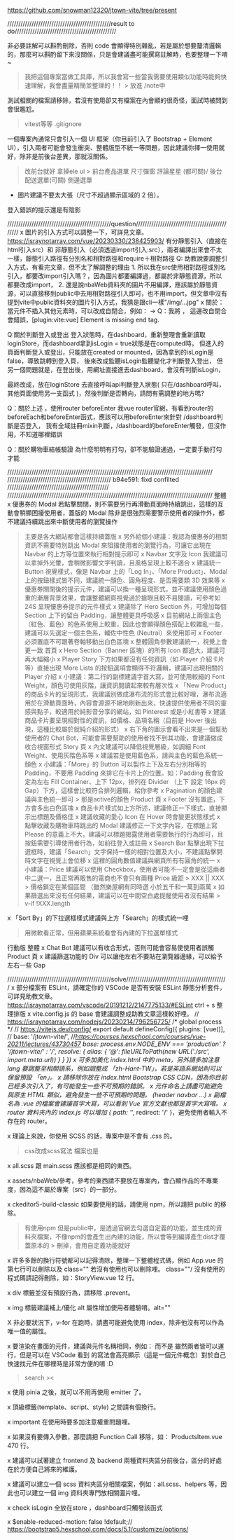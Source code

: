 
https://github.com/snowman12320/jtown-vite/tree/present


 ///////////////////////////////////////////////result to do//////////////////////////////////////////////

非必要註解可以斟酌刪除，否則 code 會顯得特別雜亂，若是屬於想要釐清邏輯的，那麼可以斟酌留下來沒關係，只是會建議盡可能撰寫註解時，也要整理一下唷~
> 我把這個專案當做工具庫，所以我會寫一些當我需要使用類似功能時能夠快速理解，我會盡量精簡並整理的！！ > 放進 /note中

測試相關的檔案請移除，若沒有使用卻又有檔案在內會顯的很奇怪，面試時被問到會很尷尬。
> vitest等等  .gitignore

一個專案內通常只會引入一個 UI 框架（你目前引入了 Bootstrap + Element UI），引入兩者可能會發生衝突、整體版型不統一等問題，因此建議你擇一使用就好，除非是前後台差異，那就沒關係。
> 改前台就好 拿掉ele ui > 前台產品選單 尺寸彈窗 評論星星  (都可關)/ 後台 配送選單(可關) 側邊選單

- 圖片建議不要太大張（尺寸不超過顯示區域的 2 倍）。

登入錯誤的提示還是有陰影

 ///////////////////////////////////////////////question//////////////////////////////////////////////
x 圖片的引入方式可以調整一下，可詳見文章。
    https://israynotarray.com/vue/20230330/238425903/
    有分靜態引入（直接在html引入src）和 非靜態引入（必須透過import引入:src），兩者編譯出來會不太一樣，靜態引入路徑有分別名和相對路徑和require＋相對路徑
    Q: 助教說要調整引入方式，有看完文章，但不太了解調整的理由
    1. 所以我在src使用相對路徑或別名引入，都要改import引入嗎？，因為圖片都要編譯過，都屬於非靜態資源，所以都要改成import，
    2. 還是說nbaWeb資料夾的圖片不用編譯，應該屬於靜態資源，可以直接移到public中去用相對路徑引入即可，也不用import，但文章中沒有提到vite中public資料夾的圖片引入方式，我猜是跟cli一樣"/img/...jpg"
x 關於：當元件不插入其他元素時，可以改成自閉合，例如：<Loading></Loading> → <Loading>
    Q：我將<Loading :active="isLoading"></Loading> ，
    這邊改自閉合會錯誤，[plugin:vite:vue] Element is missing end tag.
    
Q:關於判斷登入或登出
登入狀態時，在dashboard，重新整理會重新讀取loginStore，而dashboard拿到isLogin = true狀態是在computed時，
但進入的頁面判斷登入或登出，只能放在created or mounted，因為拿到的isLogin是false，導致跳轉到登入頁，
後來改成監聽isLogin監聽變化才判斷登入登出，
但另一個問題就是，在登出後，用網址直接進去dashboard，會沒有判斷isLogin，

最終改成，放在loginStore 去直接呼叫api判斷登入狀態( 只在/dashboard呼叫，其他頁面使用另一支函式  )，然後判斷是否轉向，請問有需調整的地方嗎?

Q：關於上述 ，使用router beforeEnter
我vue router官網，有看到router的beforeEach和beforeEnter函式，應該可以用beforeEnter來針對 /dashboard判斷是否登入，
我有全域註冊mixin判斷，/dashboard的beforeEnter觸發，但沒作用，不知道哪裡錯誤

Q：關於購物車結帳驗證
為什麼明明有打勾，卻不能驗證通過，一定要手動打勾才能

/////////////////////////////////////////////////////////////////////////////////////////////
/////////////////////////////////////////////// b94e591: fixd confilted //////////////////////////////////////////////
/////////////////////////////////////////////////////////////////////////////////////////////
整體
x 優惠券的 Modal 若點擊關閉，則不需要另行再滑動頁面時持續跳出，這樣的互動會稍顯困擾使用者，蓋版的 Modal 除非是很強烈需要警示使用者的操作外，都不建議持續跳出來中斷使用者的瀏覽操作
 > 主要是各大網站都會這樣持續蓋版
x 另外給個小建議：我認為優惠券的相關資訊不需要特別跳出 Modal 來阻擋使用者的瀏覽行為，可讓它出現在 Navbar 的上方等位置來執行相對提示即可
x  Navbar 文字及 Icon 我建議可以拿掉外光暈，會稍微影響文字判讀，且風格呈現上較不適合
x 建議統一 Button 視覺樣式，像是 Navbar 上的「Log In」、「More Product」、Modal 上的按鈕樣式皆不同，建議統一顏色、圓角程度、是否需要類 3D 效果等
x 優惠券關閉後的提示元件，建議可以換一種呈現形式，並不建議使用顏色過重的漸層背景效果，會讓整體網頁視覺過於搶眼且較不易閱讀，可參考如 24S 呈現優惠券提示的元件樣式
x 建議除了 Hero Section 外，可增加每個 Section 上下的留白 Padding，讓整體更具呼吸感
x 目前網站上兩個主色（紅色、藍色）的色系使用上較重，因此也會顯得顏色搭配上較雜亂一些，建議可以先選定一個主色系，輔佐中性色 (Neutral）來使用即可
x Footer 必須置底不可跟著卷軸移動出白色區塊
x 整體圓角參數建議統一，視覺上會更一致
首頁
x Hero Section（Banner 區塊）的所有 Icon 都過大，建議可再大幅縮小
x Player Story 下方如果都沒有任何資訊（如 Player 介紹卡片等）直接出現 More Lists 的按鈕選項會顯得不符邏輯，建議可出現相關的 Player 介紹
x 小建議：第二行的副標建議字首大寫，並可使用較細的 Font Weight，顏色可使用灰階，讓資訊閱讀起來較有層次性
x 「New Product」的商品卡片的呈現形式，我建議別做成瀑布流的形式會比較好哩，瀑布流適用於在滑動頁面時，內容會源源不絕地刷新出來，快速提供使用者不同的靈感與點子，較適用於純影音分享的網站，如 Pinterest 或是小紅書等
x 建議商品卡片要呈現相對性的資訊，如價格、品項名稱（目前是 Hover 後出現，這種比較屬於就純介紹的形式）
x 右下角的圖示會看不出來是一個幫助使用者的 Chat Bot，可能會需要幫助的使用者找不到其功能，會建議做成收合視窗形式
Story 頁
x 內文建議可以降低視覺層級，如調細 Font Weight、使用灰階色系等
x 建議若是使用藍色系，請與主色的藍色系統一顏色
x 小建議：「More」的 Button 可以製作上下及左右分別相等的 Padding，不要用 Padding 來排它在卡片上的位置。如：Padding 我會設定為左右 Fill Container、上下 12px，排列在 Divider （上下 設定 16px 的 Gap）下方，這樣會比較符合排列邏輯，給你參考
x Pagination 的顏色建議與主色統一即可 > 那是active的顏色
Product 頁
x Footer 沒有置底，下方會多出白色區塊
x 商品卡片樣式如上方所述，建議修正一下樣式，直接顯示出標題及價格佳
x 建議收藏的愛心 Icon 在 Hover 時會變更狀態樣式
x 點擊收藏及購物車時跳出的 Modal 建議修正一下文字內容，在標題上寫 Please 的意義上不大，建議可以標題揭露使用者需要執行的行為即可，且按鈕需要引導使用者行為，如前往登入或註冊
x Search Bar 點擊出現下拉選框時，建議「Search」文字保持一樣的相對位置及大小，不建議點擊開時文字在視覺上會位移
x 這裡的圓角數值建議與網頁所有有圓角的統一
x 小建議：Price 建議可以使用 Checkbox，使用者可能不一定會是從這兩者中二選一，且正常再販售的電商也不會只有兩種 Price 級距
    > XXX || XXX > 價格鎖定在某個區間 （雖然樂屋網有同時選 小於五千和一萬到兩萬
x 如果篩選出來沒有任何結果，建議可以在中間空白處提醒使用者沒有結果
    > v-if !XXX.length 
    
x 「Sort By」的下拉選框樣式建議與上方「Search」的樣式統一哩
 > 用微軟看正常，但用蘋果系統看會有內建的下拉選單樣式


行動版
整體
x Chat Bot 建議可以有收合形式，否則可能會容易使使用者誤觸
Product 頁
x 建議篩選功能的 Div 可以讓他左右不要貼在瀏覽器邊緣，可以給予左右一些 Gap

///////////////////////////////////////////////solve//////////////////////////////////////////////
x 部分檔案有 ESLint，請確定你的 VSCode 是否有安裝 ESLint 靜態分析套件，可詳見助教文章。
    https://israynotarray.com/vscode/20191212/2147775133/#ESLint
    ctrl + s 整理排版
x vite.config.js 的 base 會建議調整成助教文章這樣較好哩。
    // https://israynotarray.com/nodejs/20230214/796256725/
    /* global process */
    // https://vitejs.dev/config/
    export default defineConfig({
    plugins: [vue()],
    // base: '/jtown-vite/', //*https://courses.hexschool.com/courses/vue-20211/lectures/43730457
    base: process.env.NODE_ENV === 'production' ? '/jtown-vite/' : '/',
    resolve: {
        alias: {
        '@': fileURLToPath(new URL('./src', import.meta.url))
        }
    }
    })
x 可多加美化 index.html 中的 meta，另外請多加注意 lang 要調整至相關語系，例如調整成 「zh-Hant-TW」，若是英語系網站則可以保留預設 「en」。
x 請移除你放在 index.html Bootstrap CSS CDN，因為你目前已經多次引入了，有可能發生一些不可預期的錯誤。
x 元件命名上請盡可能避免與原生 HTML 類似，避免發生一些不可預期的問題。
    (header navbar ...)
x 副檔名為 .vue 的檔案會建議首字大寫，可以看到 Vue 官方文獻也都是首字大寫唷。
x router 資料夾內的 index.js 可以增加 { path: '*', redirect: '/' }，避免使用者輸入不存在的 router。

x 理論上來說，你使用 SCSS 的話，專案中是不會有 .css 的。
> css改成scss寫法 檔案也是

x all.scss 跟 main.scss 應該都是相同的東西。

x assets/nbaWeb/參考，參考的東西請不要放在專案內，會凸顯作品的不專業度，因為這不屬於專案（src）的一部分。

x ckeditor5-build-classic 如果要使用的話，請使用 npm，所以請把 public 的移除。
> 有使用npm 但是public中，是透過官網去勾選自定義的功能，並生成的資料夾檔案，不像npm的會產生出內建的功能，所以會等到編譯產生dist才覆蓋原本的 > 刪掉，會用自定義功能就好 

x 許多多餘的換行符號都可以記得清除，整理一下整體程式碼，例如 App.vue 的第七行可以刪除以及 class="" 若沒有使用也可以刪除哩。
class=""/
沒有使用的程式碼請記得刪除，如：StoryView.vue 12 行。

x div 標籤並沒有預設行為，請移除 .prevent。

x img 標籤建議補上/優化 alt 屬性增加使用者體驗唷。alt=""

X 非必要狀況下，v-for 在跑時，請盡可能避免使用 index，除非他沒有可以作為唯一值的屬性。

x 要渲染在畫面的元件，建議與元件名稱相同，例如：<HelloWorld><HelloWorld/> 而不是 <hello-world><hello-world/> 雖然兩者皆可以運行，但是可以在 VSCode 看到 的寫法會高亮顯示（這是一個元件概念）對於自己快速找元件在哪裡時是非常方便的唷 :D
> search ><

x 使用 pinia 之後，就可以不用再使用 emitter 了。

x 頂級標籤(template、script、style) 之間請有個換行。

x important 在使用時要多加注意權重問題哩。

x 如果沒有要傳入參數，那麼請把 Function Call 移除，如： ProductsItem.vue 470 行。

x 建議可以試著建立 frontend 及 backend 兩種資料夾區分前後台，區分的好處在於方便自己將來的維護。

x 建議可以建立一個 scss 資料夾區分相關檔案，例如：all.scss、helpers 等，因此也可以建立一個 img 資料夾專門放相關圖片哩。

x check isLogin 全放在store ，dashboard只觸發該函式

x $enable-reduced-motion: false !default;// https://bootstrap5.hexschool.com/docs/5.1/customize/options/

